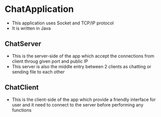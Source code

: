 # ChatApplication
- This application uses Socket and TCP/IP protocol
- It is written in Java 

## ChatServer
- This is the server-side of the app which accept the connections from client throug given port and public IP
- This server is also the middle entry between 2 clients as chatting or sending file to each other

## ChatClient
- This is the client-side of the app which provide a friendly interface for user and it need to connect to the server before performing any functions
